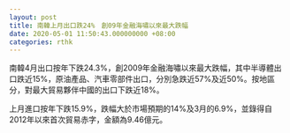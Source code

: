 ```yaml
---
layout: post
title: 南韓上月出口跌24%　創09年金融海嘯以來最大跌幅
date: 2020-05-01 11:50:43.000000000 +08:00
categories: rthk
---
```


南韓4月出口按年下跌24.3%，創2009年金融海嘯以來最大跌幅，其中半導體出口跌近15%，原油產品、汽車零部件出口，分別急跌近57%及近50%。按地區分，對最大貿易夥伴中國的出口下跌近18%。

上月進口按年下跌15.9%，跌幅大於市場預期的14%及3月的6.9%，並錄得自2012年以來首次貿易赤字，金額為9.46億元。
